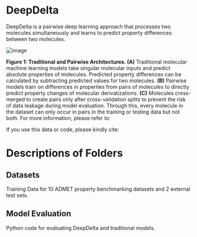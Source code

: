 # DeepDelta
DeepDelta is a pairwise deep learning approach that processes two molecules simultaneously and learns to predict property differences between two molecules.

![image](https://user-images.githubusercontent.com/127516906/224864795-0bb1e827-9447-489b-9a9b-a60f01bb2526.png)


**Figure 1: Traditional and Pairwise Architectures. (A)** Traditional molecular machine learning models take singular molecular inputs and predict absolute properties of molecules. Predicted property differences can be calculated by subtracting predicted values for two molecules. **(B)** Pairwise models train on differences in properties from pairs of molecules to directly predict property changes of molecular derivatizations. **(C)** Molecules cross-merged to create pairs only after cross-validation splits to prevent the risk of data leakage during model evaluation. Through this, every molecule in the dataset can only occur in pairs in the training or testing data but not both.
For more information, please refer to: 

If you use this data or code, please kindly cite:


# Descriptions of Folders

## Datasets

Training Data for 10 ADMET property benchmarking datasets and 2 external test sets.

## Model Evaluation

Python code for evaluating DeepDelta and traditional models.

